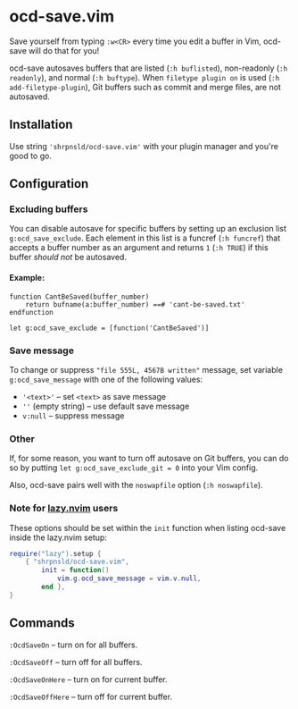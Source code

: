 # ocd-save.vim

Save yourself from typing `:w<CR>` every time you edit a buffer in Vim, ocd-save will do that for you!

ocd-save autosaves buffers that are listed (`:h buflisted`), non-readonly (`:h readonly`), and normal (`:h buftype`). When `filetype plugin on` is used (`:h add-filetype-plugin`), Git buffers such as commit and merge files, are not autosaved.

## Installation

Use string `'shrpnsld/ocd-save.vim'` with your plugin manager and you're good to go.

## Configuration

### Excluding buffers

You can disable autosave for specific buffers by setting up an exclusion list `g:ocd_save_exclude`. Each element in this list is a funcref (`:h funcref`) that accepts a buffer number as an argument and returns `1` (`:h TRUE`) if this buffer *should not* be autosaved.

#### Example:

```vim
function CantBeSaved(buffer_number)
    return bufname(a:buffer_number) ==# 'cant-be-saved.txt'
endfunction

let g:ocd_save_exclude = [function('CantBeSaved')]
```

### Save message

To change or suppress `"file 555L, 4567B written"` message, set variable `g:ocd_save_message` with one of the following values:

 * `'<text>'` – set `<text>` as save message
 * `''` (empty string) – use default save message
 * `v:null` – suppress message

### Other

If, for some reason, you want to turn off autosave on Git buffers, you can do so by putting `let g:ocd_save_exclude_git = 0` into your Vim config.

Also, ocd-save pairs well with the `noswapfile` option (`:h noswapfile`).

### Note for [lazy.nvim](https://github.com/folke/lazy.nvim) users

These options should be set within the `init` function when listing ocd-save inside the lazy.nvim setup:

```lua
require("lazy").setup {
    { "shrpnsld/ocd-save.vim",
        init = function()
            vim.g.ocd_save_message = vim.v.null,
        end },
}
```

## Commands

`:OcdSaveOn` – turn on for all buffers.

`:OcdSaveOff` – turn off for all buffers.

`:OcdSaveOnHere` – turn on for current buffer.

`:OcdSaveOffHere` – turn off for current buffer.
